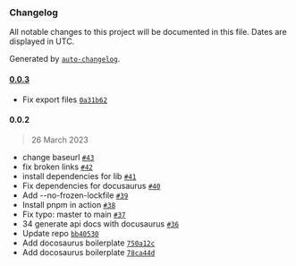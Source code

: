 ### Changelog

All notable changes to this project will be documented in this file. Dates are displayed in UTC.

Generated by [`auto-changelog`](https://github.com/CookPete/auto-changelog).

#### [0.0.3](https://github.com/yamiteru/pipem/compare/0.0.2...0.0.3)

- Fix export files [`0a31b62`](https://github.com/yamiteru/pipem/commit/0a31b6209fb8af3be2419d62659bbebf23806d8a)

#### 0.0.2

> 26 March 2023

- change baseurl [`#43`](https://github.com/yamiteru/pipem/pull/43)
- fix broken links [`#42`](https://github.com/yamiteru/pipem/pull/42)
- install dependencies for lib [`#41`](https://github.com/yamiteru/pipem/pull/41)
- Fix dependencies for docusaurus [`#40`](https://github.com/yamiteru/pipem/pull/40)
- Add --no-frozen-lockfile [`#39`](https://github.com/yamiteru/pipem/pull/39)
- Install pnpm in action [`#38`](https://github.com/yamiteru/pipem/pull/38)
- Fix typo: master to main [`#37`](https://github.com/yamiteru/pipem/pull/37)
- 34 generate api docs with docusaurus [`#36`](https://github.com/yamiteru/pipem/pull/36)
- Update repo [`bb40530`](https://github.com/yamiteru/pipem/commit/bb4053073263902c28830c677df16ef87cdf528f)
- Add docosaurus boilerplate [`750a12c`](https://github.com/yamiteru/pipem/commit/750a12cf5c6217ddb9ca6c77352411b33a7767d7)
- Add docosaurus boilerplate [`78ca44d`](https://github.com/yamiteru/pipem/commit/78ca44d65133ecc13ddef74c64ca5c2990d7fc48)
